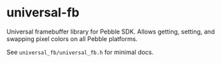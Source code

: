 # universal-fb

Universal framebuffer library for Pebble SDK. Allows getting, setting, and
swapping pixel colors on all Pebble platforms.

See `universal_fb/universal_fb.h` for minimal docs.
